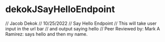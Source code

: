 # dekokJSayHelloEndpoint
// Jacob Dekok
// 10/25/2022
// Say Hello Endpoint
// This will take user input in the url bar
// and output saying hello
// Peer Reviewed by: Mark A Ramirez: says hello and then my name.

